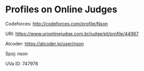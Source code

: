 # Profiles on Online Judges
Codeforces: http://codeforces.com/profile/Nson

URI: https://www.urionlinejudge.com.br/judge/pt/profile/44987

Atcoder: https://atcoder.jp/user/nson

Spoj: nson

UVa ID: 747978

